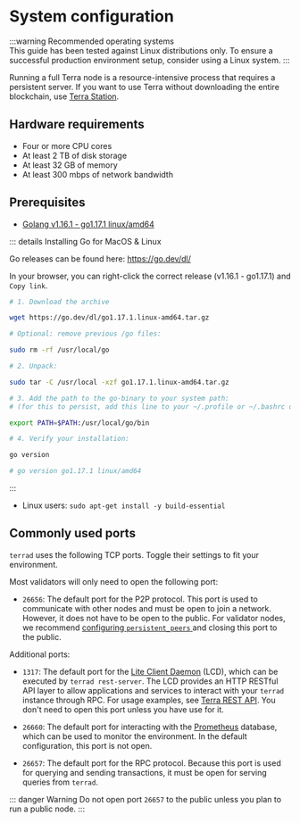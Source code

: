 # System configuration

:::warning Recommended operating systems  
This guide has been tested against Linux distributions only. To ensure a successful production environment setup, consider using a Linux system.
:::

Running a full Terra node is a resource-intensive process that requires a persistent server. If you want to use Terra without downloading the entire blockchain, use [Terra Station](https://station.terra.money/).

##  Hardware requirements

- Four or more CPU cores
- At least 2 TB of disk storage
- At least 32 GB of memory
- At least 300 mbps of network bandwidth

## Prerequisites

- [Golang v1.16.1 - go1.17.1 linux/amd64](https://go.dev/dl/)

::: details Installing Go for MacOS & Linux

  Go releases can be found here: [ https://go.dev/dl/ ](https://go.dev/dl/)

  In your browser, you can right-click the correct release (v1.16.1 - go1.17.1) and `Copy link`.

  ```bash
  # 1. Download the archive

  wget https://go.dev/dl/go1.17.1.linux-amd64.tar.gz

  # Optional: remove previous /go files:

  sudo rm -rf /usr/local/go

  # 2. Unpack:

  sudo tar -C /usr/local -xzf go1.17.1.linux-amd64.tar.gz

  # 3. Add the path to the go-binary to your system path:
  # (for this to persist, add this line to your ~/.profile or ~/.bashrc or  ~/.zshrc)

  export PATH=$PATH:/usr/local/go/bin

  # 4. Verify your installation:

  go version

  # go version go1.17.1 linux/amd64

  ```

  :::

- Linux users:  `sudo apt-get install -y build-essential`

## Commonly used ports

`terrad` uses the following TCP ports. Toggle their settings to fit your environment.

Most validators will only need to open the following port:

- `26656`: The default port for the P2P protocol. This port is used to communicate with other nodes and must be open to join a network. However, it does not have to be open to the public. For validator nodes, we recommend [ configuring `persistent_peers` ](https://docs.terra.money/How-to/Run-a-full-Terra-node/Configure-general-settings.html#persistent-peers) and closing this port to the public.

Additional ports:

- `1317`: The default port for the [Lite Client Daemon](/How-to/Start-LCD.md) (LCD), which can be executed by `terrad rest-server`. The LCD provides an HTTP RESTful API layer to allow applications and services to interact with your `terrad` instance through RPC. For usage examples, see [Terra REST API](https://lcd.terra.dev/swagger/). You don't need to open this port unless you have use for it.

- `26660`: The default port for interacting with the [Prometheus](https://prometheus.io) database, which can be used to monitor the environment. In the default configuration, this port is not open.

- `26657`: The default port for the RPC protocol. Because this port is used for querying and sending transactions, it must be open for serving queries from `terrad`.

::: danger Warning
Do not open port `26657` to the public unless you plan to run a public node.
:::
